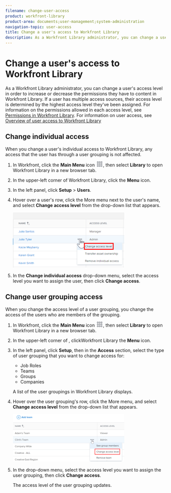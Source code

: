 ```yaml
---
filename: change-user-access
product: workfront-library
product-area: documents;user-management;system-administration
navigation-topic: user-access
title: Change a user's access to Workfront Library
description: As a Workfront Library administrator, you can change a user's access level in order to increase or decrease the permissions they have to content in Workfront Library. If a user has multiple access sources, their access level is determined by the highest access level they've been assigned. For information on the permissions allowed in each access level, see Permissions in Workfront Library. For information on user access, see Overview of user access to Workfront Library
---
```


# Change a user's access to Workfront Library

As a Workfront Library administrator, you can change a user's access level in order to increase or decrease the permissions they have to content in Workfront Library. If a user has multiple access sources, their access level is determined by the highest access level they've been assigned. For information on the permissions allowed in each access level, see [Permissions in Workfront Library](../../../workfront-library/administration-and-setup/user-access/permissions-in-workfront-library.md). For information on user access, see [Overview of user access to Workfront Library](../../../workfront-library/administration-and-setup/user-access/user-access-overview.md)

## Change individual access

When you change a user's individual access to Workfront Library, any access that the user has through a user grouping is not affected.

1. In Workfront, click the **Main Menu** icon ![](assets/main-menu-icon.png), then select **Library** to open Workfront Library in a new browser tab.
1. In the upper-left corner of Workfront Library, click the **Menu** icon.
1. In the left panel, click **Setup** > **Users**.
1. Hover over a user's row, click the More menu next to the user's name, and select **Change access level** from the drop-down list that appears.

   ![](assets/change-individual-access-selection-350x173.png)

1. In the **Change individual access** drop-down menu, select the access level you want to assign the user, then click **Change access**.

## Change user grouping access

When you change the access level of a user grouping, you change the access of the users who are members of the grouping.

1. In Workfront, click the **Main Menu** icon ![](assets/main-menu-icon.png), then select **Library** to open Workfront Library in a new browser tab.
1. In the upper-left corner of , clickWorkfront Library the **Menu** icon.
1. In the left panel, click **Setup**, then in the **Access** section, select the type of user grouping that you want to change access for:

   * Job Roles
   * Teams
   * Groups
   * Companies

   A list of the user groupings in Workfront Library displays.

1. Hover over the user grouping's row, click the More menu, and select **Change access level** from the drop-down list that appears.

   ![](assets/change-user-grouping-access-selection-350x150.png)

1. In the drop-down menu, select the access level you want to assign the user grouping, then click **Change access**.

   The access level of the user grouping updates.

